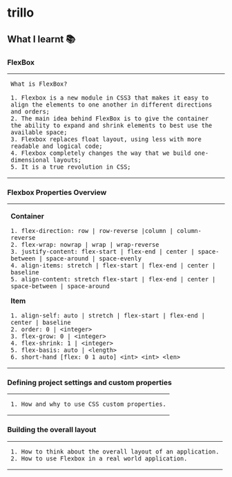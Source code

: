 # trillo



## **What I learnt 📚**


### **FlexBox**

<table><tr><td>

    What is FlexBox?

    1. Flexbox is a new module in CSS3 that makes it easy to align the elements to one another in different directions and orders;
    2. The main idea behind FlexBox is to give the container the ability to expand and shrink elements to best use the available space;
    3. Flexbox replaces float layout, using less with more readable and logical code;
    4. Flexbox completely changes the way that we build one-dimensional layouts;
    5. It is a true revolution in CSS;
  
</td></tr></table>

### **Flexbox Properties Overview**

<table><tr><td>

**Container**

    1. flex-direction: row | row-reverse |column | column-reverse
    2. flex-wrap: nowrap | wrap | wrap-reverse
    3. justify-content: flex-start | flex-end | center | space-between | space-around | space-evenly
    4. align-items: stretch | flex-start | flex-end | center | baseline
    5. align-content: stretch flex-start | flex-end | center | space-between | space-around


**Item**

    1. align-self: auto | stretch | flex-start | flex-end | center | baseline
    2. order: 0 | <integer>
    3. flex-grow: 0 | <integer>
    4. flex-shrink: 1 | <integer>
    5. flex-basis: auto | <length> 
    6. short-hand [flex: 0 1 auto] <int> <int> <len>

</td></tr></table>


### **Defining project settings and custom properties**

<table><tr><td>

    1. How and why to use CSS custom properties.

</td></tr></table>


### **Building the overall layout**

<table><tr><td>

    1. How to think about the overall layout of an application.
    2. How to use Flexbox in a real world application.

</td></tr></table>








